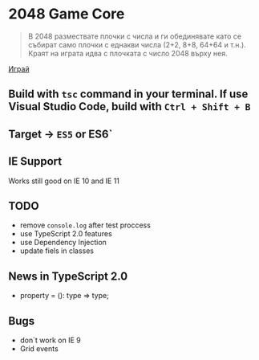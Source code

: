 # 2048 Game Core

> В 2048 размествате плочки с числа и ги обединявате 
> като се събират само плочки с еднакви числа (2+2, 8+8, 64+64 и т.н.). 
> Краят на играта идва с плочката с число 2048 върху нея.

[Играй](http://2048.csyntax.net)

## Build with `tsc` command in your terminal. If use Visual Studio Code, build with `Ctrl + Shift + B`

## Target -> `ES5` or ES6`

## IE Support
Works still good on IE 10 and IE 11

## TODO
* remove `console.log` after test proccess
* use TypeScript 2.0 features
* use Dependency Injection
* update fiels in classes

## News in TypeScript 2.0
* property = (): type => type;

## Bugs
* don`t work on IE 9
* Grid events